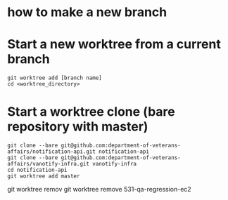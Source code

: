# how to make a new branch

# Start a new worktree from a current branch
```
git worktree add [branch name]
cd <worktree_directory>
```

# Start a worktree clone (bare repository with master)
```
git clone --bare git@github.com:department-of-veterans-affairs/notification-api.git notification-api
git clone --bare git@github.com:department-of-veterans-affairs/vanotify-infra.git vanotify-infra
cd notification-api
git worktree add master
```

git worktree remov
git worktree remove 531-qa-regression-ec2
